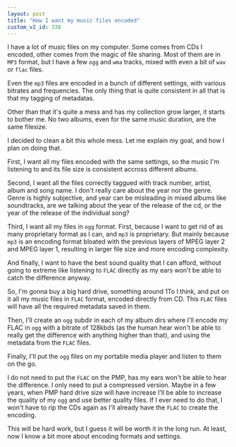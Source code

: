 ```yaml
---
layout: post
title: "How I want my music files encoded"
custom_v2_id: 338
---
```


I have a lot of music files on my computer. Some comes from CDs I encoded,
other comes from the magic of file sharing. Most of them are in `MP3` format,
but I have a few `ogg` and `wma` tracks, mixed with even a bit of `wav` or
`flac` files.

Even the `mp3` files are encoded in a bunch of different settings, with
various bitrates and frequencies. The only thing that is quite consistent in
all that is that my tagging of metadatas.

Other than that it's quite a mess and has my collection grow larger, it starts
to bother me. No two albums, even for the same music duration, are the same
filesize.

I decided to clean a bit this whole mess. Let me explain my goal, and how I
plan on doing that.

First, I want all my files encoded with the same settings, so the music I'm
listening to and its file size is consistent accross different albums.

Second, I want all the files correctly taggued with track number, artist,
album and song name. I don't really care about the year nor the genre. Genre
is highly subjective, and year can be misleading in mixed albums like
soundtracks, are we talking about the year of the release of the cd, or the
year of the release of the individual song?

Third, I want all my files in `ogg` format. First, because I want to get rid
of as many proprietary format as I can, and `mp3` is proprietary. But mainly
because `mp3` is an encoding format bloated with the previous layers of MPEG
layer 2 and MPEG layer 1, resulting in larger file size and more encoding
complexity.

And finally, I want to have the best sound quality that I can afford, without
going to extreme like listening to `FLAC` directly as my ears won't be able to
catch the difference anyway.

So, I'm gonna buy a big hard drive, something around 1To I think, and put on
it all my music files in `FLAC` format, encoded directly from CD. This `FLAC`
files will have all the required metadata saved in them.

Then, I'll create an `ogg` subdir in each of my album dirs where I'll encode
my FLAC in `ogg` with a bitrate of 128kbds (as the human hear won't be able to
really get the difference with anything higher than that), and using the
metadata from the `FLAC` files.

Finally, I'll put the `ogg` files on my portable media player and listen to
them on the go.

I do not need to put the `FLAC` on the PMP, has my ears won't be able to hear
the difference. I only need to put a compressed version. Maybe in a few years,
when PMP hard drive size will have increase I'll be able to increase the
quality of my `ogg` and use better quality files. If I ever need to do that, I
won't have to rip the CDs again as I'll already have the `FLAC` to create the
encoding.

This will be hard work, but I guess it will be worth it in the long run. At
least, now I know a bit more about encoding formats and settings.

